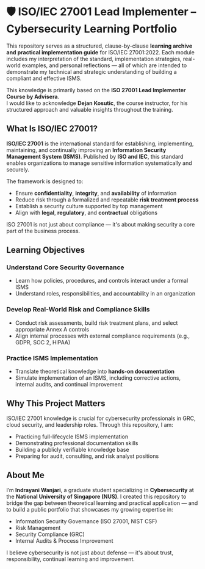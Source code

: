# 🛡️ ISO/IEC 27001 Lead Implementer – Cybersecurity Learning Portfolio

This repository serves as a structured, clause-by-clause **learning archive and practical implementation guide** for ISO/IEC 27001:2022. Each module includes my interpretation of the standard, implementation strategies, real-world examples, and personal reflections — all of which are intended to demonstrate my technical and strategic understanding of building a compliant and effective ISMS.

This knowledge is primarily based on the **ISO 27001 Lead Implementer Course by Advisera**.  
I would like to acknowledge **Dejan Kosutic**, the course instructor, for his structured approach and valuable insights throughout the training.


##  What Is ISO/IEC 27001?

**ISO/IEC 27001** is the international standard for establishing, implementing, maintaining, and continually improving an **Information Security Management System (ISMS)**. Published by **ISO and IEC**, this standard enables organizations to manage sensitive information systematically and securely.

The framework is designed to:
- Ensure **confidentiality**, **integrity**, and **availability** of information
- Reduce risk through a formalized and repeatable **risk treatment process**
- Establish a security culture supported by top management
- Align with **legal**, **regulatory**, and **contractual** obligations

ISO 27001 is not just about compliance — it's about making security a core part of the business process.


##  Learning Objectives 

###  Understand Core Security Governance
- Learn how policies, procedures, and controls interact under a formal ISMS
- Understand roles, responsibilities, and accountability in an organization

###  Develop Real-World Risk and Compliance Skills
- Conduct risk assessments, build risk treatment plans, and select appropriate Annex A controls
- Align internal processes with external compliance requirements (e.g., GDPR, SOC 2, HIPAA)

###  Practice ISMS Implementation
- Translate theoretical knowledge into **hands-on documentation**
- Simulate implementation of an ISMS, including corrective actions, internal audits, and continual improvement


##  Why This Project Matters

ISO/IEC 27001 knowledge is crucial for cybersecurity professionals in GRC, cloud security, and leadership roles. Through this repository, I am:
- Practicing full-lifecycle ISMS implementation
- Demonstrating professional documentation skills
- Building a publicly verifiable knowledge base
- Preparing for audit, consulting, and risk analyst positions


##  About Me

I’m **Indrayani Wanjari**, a graduate student specializing in **Cybersecurity** at the **National University of Singapore (NUS)**. I created this repository to bridge the gap between theoretical learning and practical application — and to build a public portfolio that showcases my growing expertise in:

- Information Security Governance (ISO 27001, NIST CSF)
- Risk Management
- Security Compliance (GRC)
- Internal Audits & Process Improvement

I believe cybersecurity is not just about defense — it's about trust, responsibility, continual learning and improvement.



